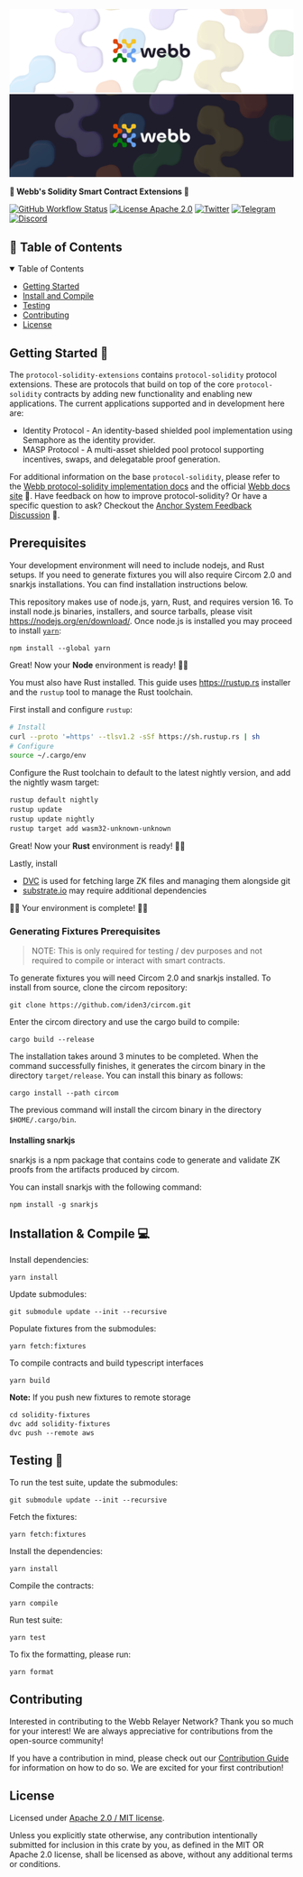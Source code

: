 <div align="center">
<a href="https://www.webb.tools/">

  ![Webb Logo](./.github/assets/webb_banner_light.png#gh-light-mode-only)
  ![Webb Logo](./.github/assets/webb_banner_dark.png#gh-dark-mode-only)
  </a>
</div>
<p align="left">
    <strong>🚀 Webb's Solidity Smart Contract Extensions 🚀</strong>
</p>

[![GitHub Workflow Status](https://img.shields.io/github/actions/workflow/status/webb-tools/protocol-solidity-extensions/check.yml?branch=main&style=flat-square)](https://github.com/webb-tools/protocol-solidity-extensions/actions) [![License Apache 2.0](https://img.shields.io/badge/License-Apache%202.0-blue.svg?style=flat-square)](https://www.apache.org/licenses/LICENSE-2.0) [![Twitter](https://img.shields.io/twitter/follow/webbprotocol.svg?style=flat-square&label=Twitter&color=1DA1F2)](https://twitter.com/webbprotocol) [![Telegram](https://img.shields.io/badge/Telegram-gray?logo=telegram)](https://t.me/webbprotocol) [![Discord](https://img.shields.io/discord/833784453251596298.svg?style=flat-square&label=Discord&logo=discord)](https://discord.gg/cv8EfJu3Tn)


<!-- TABLE OF CONTENTS -->
<h2 id="table-of-contents" style=border:0!important> 📖 Table of Contents</h2>

<details open="open">
  <summary>Table of Contents</summary>
  <ul>
    <li><a href="#start"> Getting Started</a></li>
    <li><a href="#compile">Install and Compile</a></li>
    <li><a href="#test">Testing</a></li>
    <li><a href="#contribute">Contributing</a></li>
    <li><a href="#license">License</a></li>
  </ul>  
</details>

<h2 id="start"> Getting Started  🎉 </h2>

The `protocol-solidity-extensions` contains `protocol-solidity` protocol extensions. These are protocols that build on top of the core `protocol-solidity` contracts by adding new functionality and enabling new applications. The current applications supported and in development here are:
- Identity Protocol - An identity-based shielded pool implementation using Semaphore as the identity provider.
- MASP Protocol - A multi-asset shielded pool protocol supporting incentives, swaps, and delegatable proof generation.

For additional information on the base `protocol-solidity`, please refer to the [Webb protocol-solidity implementation docs](https://webb-tools.github.io/protocol-solidity/) and the official [Webb docs site](http://docs.webb.tools/) 📝. Have feedback on how to improve protocol-solidity? Or have a specific question to ask? Checkout the [Anchor System Feedback Discussion](https://github.com/webb-tools/feedback/discussions/categories/anchor-protocol) 💬.

## Prerequisites

Your development environment will need to include nodejs, and Rust setups. If you need to generate fixtures you will also require Circom 2.0 and snarkjs installations. You can find installation instructions below. 

This repository makes use of node.js, yarn, Rust, and requires version 16. To install node.js binaries, installers, and source tarballs, please visit https://nodejs.org/en/download/. Once node.js is installed you may proceed to install [`yarn`](https://classic.yarnpkg.com/en/docs/install):

```
npm install --global yarn
```

Great! Now your **Node** environment is ready! 🚀🚀

You must also have Rust installed. This guide uses <https://rustup.rs> installer and the `rustup` tool to manage the Rust toolchain.

First install and configure `rustup`:

```bash
# Install
curl --proto '=https' --tlsv1.2 -sSf https://sh.rustup.rs | sh
# Configure
source ~/.cargo/env
```

Configure the Rust toolchain to default to the latest nightly version, and add the nightly wasm target:

```bash
rustup default nightly
rustup update
rustup update nightly
rustup target add wasm32-unknown-unknown
```

Great! Now your **Rust** environment is ready! 🚀🚀

Lastly, install 

  - [DVC](https://dvc.org/) is used for fetching large ZK files and managing them alongside git
  - [substrate.io](https://docs.substrate.io/main-docs/install/) may require additional dependencies

🚀🚀 Your environment is complete! 🚀🚀

### Generating Fixtures Prerequisites

> NOTE: This is only required for testing / dev purposes and not required to compile or interact with smart contracts. 

To generate fixtures you will need Circom 2.0 and snarkjs installed. To install from source, clone the circom repository:

```
git clone https://github.com/iden3/circom.git
```

Enter the circom directory and use the cargo build to compile:
```
cargo build --release
```

The installation takes around 3 minutes to be completed. When the command successfully finishes, it generates the circom binary in the directory `target/release`. You can install this binary as follows:
```
cargo install --path circom
```
The previous command will install the circom binary in the directory `$HOME/.cargo/bin`.

#### Installing snarkjs

snarkjs is a npm package that contains code to generate and validate ZK proofs from the artifacts produced by circom.

You can install snarkjs with the following command:
```
npm install -g snarkjs
```

<h2 id="compile"> Installation & Compile 💻 </h2>

Install dependencies: 

```
yarn install 
```

Update submodules:

```
git submodule update --init --recursive
```

Populate fixtures from the submodules:

```
yarn fetch:fixtures
```

To compile contracts and build typescript interfaces

```
yarn build
```

**Note:** If you push new fixtures to remote storage

```
cd solidity-fixtures
dvc add solidity-fixtures
dvc push --remote aws
```

<h2 id="test"> Testing 🧪 </h2>

To run the test suite, update the submodules:

```
git submodule update --init --recursive
```

Fetch the fixtures:
```
yarn fetch:fixtures
```

Install the dependencies:

```
yarn install
```

Compile the contracts:

```
yarn compile
```

Run test suite:

```
yarn test
```

To fix the formatting, please run:

```
yarn format
```

<h2 id="contribute"> Contributing </h2>

Interested in contributing to the Webb Relayer Network? Thank you so much for your interest! We are always appreciative for contributions from the open-source community!

If you have a contribution in mind, please check out our [Contribution Guide](./.github/CONTRIBUTING.md) for information on how to do so. We are excited for your first contribution!

<h2 id="license"> License </h2>

Licensed under <a href="LICENSE">Apache 2.0 / MIT license</a>.

Unless you explicitly state otherwise, any contribution intentionally submitted for inclusion in this crate by you, as defined in the MIT OR Apache 2.0 license, shall be licensed as above, without any additional terms or conditions.

